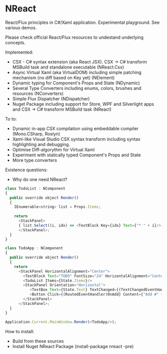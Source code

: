 # NReact
React/Flux principles in C#/Xaml application. Experimental playground. 
See various demos.

Please check official React/Flux resources to undestand underlying concepts.

Implemented:
* CSX - C# syntax extension (aka React JSX). CSX -> C# transform MSBuild task and standalone executable (NReact.Csx)
* Async Virtual Xaml (aka VirtualDOM) including simple patching mechanism (no diff based on Key yet) (NElement)
* Dynamic typing for Component's Props and State (NDynamic)
* Several Type Converters including enums, colors, brushes and resources (NConverters)
* Simple Flux Dispatcher (NDispatcher)
* Nuget Package including support for Store, WPF and Silverlight apps and CSX -> C# transform MSBuild task (NReact)

To to:
* Dynamic in-app CSX compilation using embeddable compiler (Mono.CSharp, Roslyn) 
* Xaml-like Visual Studio CSX syntax transform including syntax highlighting and debugging.
* Optimise Diff-algorythm for Virtual Xaml
* Experiment with statically typed Component's Props and State 
* More type converters

Existence questions:
* Why do one need NReact?

```javascript
class TodoList : NComponent
{
  public override object Render()
  {
    IEnumerable<string> list = Props.Items;
    
    return 
      <StackPanel>
      { list.Select((i, idx) => <TextBlock Key={idx} Text={"* " + i}/>) }
      </StackPanel>;
  }
}

class TodoApp : NComponent
{
  public override object Render()
  {
    return 
      <StackPanel HorizontalAlignment="Center">
        <TextBlock Text="TODO" FontSize="24" HorizontalAlignment="Center"/>
        <TodoList Items={State.Items}/>
        <StackPanel Orientation="Horizontal">
           <TextBox Text={State.Text} TextChanged={(TextChangedEventHandler)OnChange} Width="200"/>
           <Button Click={(RoutedEventHandler)OnAdd} Content={"Add #" + (State.Items.Length + 1)}/>
        </StackPanel>
      </StackPanel>;
  }
}
  
Application.Current.MainWindow.Render(<TodoApp/>);
```

How to install:
* Build from these sources
* Install Nuget NReact Package (install-package nreact -pre)
